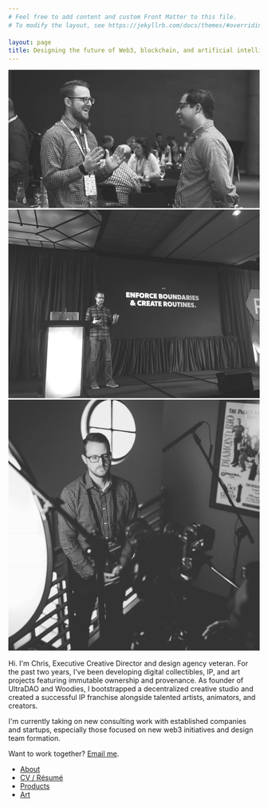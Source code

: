 ```yaml
---
# Feel free to add content and custom Front Matter to this file.
# To modify the layout, see https://jekyllrb.com/docs/themes/#overriding-theme-defaults

layout: page
title: Designing the future of Web3, blockchain, and artificial intelligence.
---
```


<div class="image-collage">
    <img src="/assets/images/cw-media-2.jpg" alt="">
    <img src="/assets/images/cw-media-1.jpg" alt="">
    <img src="/assets/images/cw-media-3.jpg" alt="">
</div>

Hi. I'm Chris, Executive Creative Director and design agency veteran. For the past two years, I've been developing digital collectibles, IP, and art projects featuring immutable ownership and provenance. As founder of UltraDAO and Woodies, I bootstrapped a decentralized creative studio and created a successful IP franchise alongside talented artists, animators, and creators.

I'm currently taking on new consulting work with established companies and startups, especially those focused on new web3 initiatives and design team formation.

Want to work together? <a href="mailto:chris@ultradao.org">Email me</a>.

- [About](/about)
- [CV / Résumé](/resume)
- [Products](/products)
- [Art](/art)
